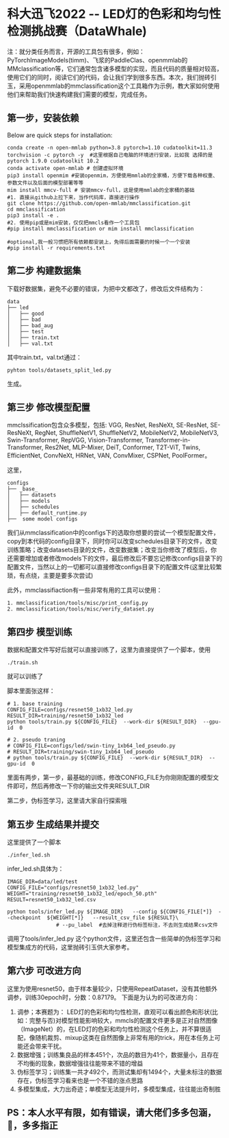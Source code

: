 # 科大迅飞2022 -- LED灯的色彩和均匀性检测挑战赛（DataWhale)

注：就分类任务而言，开源的工具包有很多，例如：PyTorchImageModels(timm)、飞浆的PaddleClas、openmmlab的MMclassification等，它们通常包含诸多模型的实现，而且代码的质量相对较高，使用它们的同时，阅读它们的代码，会让我们学到很多东西。本次，我们抛砖引玉，采用openmmlab的mmclassification这个工具箱作为示例，教大家如何使用他们来帮助我们快速构建我们需要的模型，完成任务。


## 第一步，安装依赖

Below are quick steps for installation:

```shell
conda create -n open-mmlab python=3.8 pytorch=1.10 cudatoolkit=11.3 torchvision -c pytorch -y  #这里根据自己电脑的环境进行安装，比如我 选择的是 pytorch 1.9.0 cudatoolkit 10.2
conda activate open-mmlab # 创建虚拟环境
pip3 install openmim #安装openmim，方便使用mmlab的全家桶，方便下载各种权重、参数文件以及后面的模型部署等等
mim install mmcv-full # 安装mmcv-full，这是使用mmlab的全家桶的基础
#1. 直接从github上拉下来，当作代码库，直接进行操作
git clone https://github.com/open-mmlab/mmclassification.git
cd mmclassification
pip3 install -e .
#2. 使用pip或是mim安装，仅仅把mmcls看作一个工具包
#pip install mmclassification or mim install mmclassification

#optional,我一般习惯把所有依赖都安装上，免得后面需要的时候一个一个安装
#pip install -r requirements.txt
```

## 第二步 构建数据集
下载好数据集，避免不必要的错误，为把中文都改了，修改后文件结构为：
```
data
├── led
│   ├── good
│   ├── bad
│   ├── bad_aug
│   ├── test
│   ├── train.txt
│   ├── val.txt
```
其中train.txt，val.txt通过：
```shell
pyhton tools/datasets_split_led.py
```
生成。

## 第三步 修改模型配置
mmclssification包含众多模型，包括:
 VGG,
 ResNet,
 ResNeXt,
 SE-ResNet,
 SE-ResNeXt,
 RegNet,
 ShuffleNetV1,
 ShuffleNetV2,
 MobileNetV2,
 MobileNetV3,
 Swin-Transformer,
 RepVGG,
 Vision-Transformer,
 Transformer-in-Transformer,
 Res2Net,
 MLP-Mixer,
 DeiT,
 Conformer,
 T2T-ViT,
 Twins,
 EfficientNet,
 ConvNeXt,
 HRNet,
 VAN,
 ConvMixer,
 CSPNet,
 PoolFormer。

 这里，
 ```
configs
├── _base_
│   ├── datasets
│   ├── models
│   ├── schedules
│   ├── default_runtime.py
├──  some model configs
```
我们从mmclassification中的configs下的选取你想要的尝试一个模型配置文件，copy到本代码的config目录下，同时你可以改变schedules目录下的文件，改变训练策略；改变datasets目录的文件，改变数据集；改变当你修改了模型后，你还需要增加或者修改models下的文件，最后修改后不要忘记修改configs目录下的配置文件，当然以上的一切都可以直接修改configs目录下的配置文件(这里比较繁琐，有点绕，主要是要多次尝试)

此外，mmclassifiaction有一些非常有用的工具可以使用：
```shell
1. mmclassification/tools/misc/print_config.py
2. mmclassification/tools/misc/verify_dataset.py
```

## 第四步 模型训练
数据和配置文件写好后就可以直接训练了，这里为直接提供了一个脚本，使用
```
./train.sh 
```
就可以训练了

脚本里面张这样：
```
# 1. base training
CONFIG_FILE=configs/resnet50_1xb32_led.py
RESULT_DIR=training/resnet50_1xb32_led
python tools/train.py ${CONFIG_FILE}  --work-dir ${RESULT_DIR}  --gpu-id  0

# 2. pseudo traning
# CONFIG_FILE=configs/led/swin-tiny_1xb64_led_pseudo.py
# RESULT_DIR=training/swin-tiny_1xb64_led_pseudo
# python tools/train.py ${CONFIG_FILE}  --work-dir ${RESULT_DIR}  --gpu-id  0
```
里面有两步，第一步，最基础的训练，修改CONFIG_FILE为你刚刚配置的模型文件即可，然后再修改一下你的输出文件夹RESULT_DIR

第二步，伪标签学习，这里请大家自行探索哦



## 第五步 生成结果并提交
这里提供了一个脚本
```
./infer_led.sh
```
infer_led.sh具体为：
```
IMAGE_DIR=data/led/test  
CONFIG_FILE="configs/resnet50_1xb32_led.py"  
WEIGHT="training/resnet50_1xb32_led/epoch_50.pth" 
RESULT=resnet50_1xb32_led.csv

python tools/infer_led.py ${IMAGE_DIR}   --config ${CONFIG_FILE[*]}  --checkpoint  ${WEIGHT[*]}   --result_csv_file ${RESULT}\
                # --pu_label  #去掉注释进行伪标签标注，不去则生成结果csv文件
```
调用了tools/infer_led.py 这个python文件，这里还包含一些简单的伪标签学习和模型集成方的代码，这里抛砖引玉供大家参考。


## 第六步 可改进方向
这里为使用resnet50，由于样本量较少，只使用RepeatDataset，没有其他额外调参，训练30epoch时，分数：0.87179。
下面是为认为的可改进方向：
1. 调参；本赛题为： LED灯的色彩和均匀性检测，直观可以看出颜色和形状(比如：完整与否)对模型性能影响较大，mmcls的配置文件更多是正对自然图像（ImageNet）的，在LED灯的色彩和均匀性检测这个任务上，并不算很适配，像随机裁剪、mixup这类在自然图像上非常有用的trick，用在本任务上可能还会带来干扰。
2. 数据增强；训练集良品的样本451个，次品的数目为41个，数据量小，且存在不均衡的现象，数据增强往往能带来不错的增益
3. 伪标签学习；训练集一共才492个，而测试集却有1494个，大量未标注的数据存在，伪标签学习看来也是一个不错的涨点思路
4. 多模型集成，大力出奇迹；单模型无法提升时，多模型集成，往往能出奇制胜

## PS：本人水平有限，如有错误，请大佬们多多包涵，🙏，多多指正